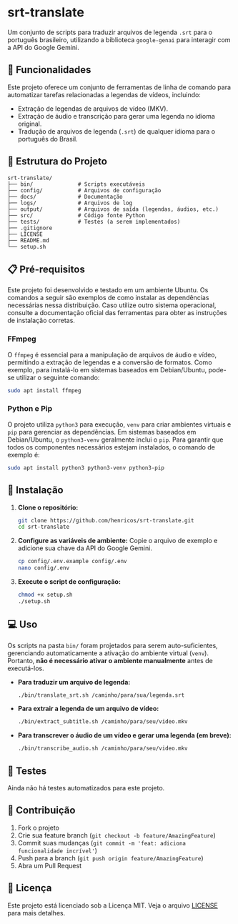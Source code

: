 # srt-translate

Um conjunto de scripts para traduzir arquivos de legenda `.srt` para o português brasileiro, utilizando a biblioteca `google-genai` para interagir com a API do Google Gemini.

## 🚀 Funcionalidades

Este projeto oferece um conjunto de ferramentas de linha de comando para automatizar tarefas relacionadas a legendas de vídeos, incluindo:

- Extração de legendas de arquivos de vídeo (MKV).
- Extração de áudio e transcrição para gerar uma legenda no idioma original.
- Tradução de arquivos de legenda (`.srt`) de qualquer idioma para o português do Brasil.

## 📁 Estrutura do Projeto

```
srt-translate/
├── bin/              # Scripts executáveis
├── config/           # Arquivos de configuração
├── docs/             # Documentação
├── logs/             # Arquivos de log
├── output/           # Arquivos de saída (legendas, áudios, etc.)
├── src/              # Código fonte Python
├── tests/            # Testes (a serem implementados)
├── .gitignore
├── LICENSE
├── README.md
└── setup.sh
```

## 📋 Pré-requisitos

Este projeto foi desenvolvido e testado em um ambiente Ubuntu. Os comandos a seguir são exemplos de como instalar as dependências necessárias nessa distribuição. Caso utilize outro sistema operacional, consulte a documentação oficial das ferramentas para obter as instruções de instalação corretas.

### FFmpeg

O `ffmpeg` é essencial para a manipulação de arquivos de áudio e vídeo, permitindo a extração de legendas e a conversão de formatos. Como exemplo, para instalá-lo em sistemas baseados em Debian/Ubuntu, pode-se utilizar o seguinte comando:

```bash
sudo apt install ffmpeg
```

### Python e Pip

O projeto utiliza `python3` para execução, `venv` para criar ambientes virtuais e `pip` para gerenciar as dependências. Em sistemas baseados em Debian/Ubuntu, o `python3-venv` geralmente inclui o `pip`. Para garantir que todos os componentes necessários estejam instalados, o comando de exemplo é:

```bash
sudo apt install python3 python3-venv python3-pip
```

## 🔧 Instalação

1.  **Clone o repositório:**
    ```bash
    git clone https://github.com/henricos/srt-translate.git
    cd srt-translate
    ```

2.  **Configure as variáveis de ambiente:**
    Copie o arquivo de exemplo e adicione sua chave da API do Google Gemini.
    ```bash
    cp config/.env.example config/.env
    nano config/.env
    ```

3.  **Execute o script de configuração:**
    ```bash
    chmod +x setup.sh
    ./setup.sh
    ```

## 💻 Uso

Os scripts na pasta `bin/` foram projetados para serem auto-suficientes, gerenciando automaticamente a ativação do ambiente virtual (`venv`). Portanto, **não é necessário ativar o ambiente manualmente** antes de executá-los.

-   **Para traduzir um arquivo de legenda:**
    ```bash
    ./bin/translate_srt.sh /caminho/para/sua/legenda.srt
    ```

-   **Para extrair a legenda de um arquivo de vídeo:**
    ```bash
    ./bin/extract_subtitle.sh /caminho/para/seu/video.mkv
    ```

-   **Para transcrever o áudio de um vídeo e gerar uma legenda (em breve):**
    ```bash
    ./bin/transcribe_audio.sh /caminho/para/seu/video.mkv
    ```

## 🧪 Testes

Ainda não há testes automatizados para este projeto.

## 🤝 Contribuição

1.  Fork o projeto
2.  Crie sua feature branch (`git checkout -b feature/AmazingFeature`)
3.  Commit suas mudanças (`git commit -m 'feat: adiciona funcionalidade incrível'`)
4.  Push para a branch (`git push origin feature/AmazingFeature`)
5.  Abra um Pull Request

## 📄 Licença

Este projeto está licenciado sob a Licença MIT. Veja o arquivo [LICENSE](LICENSE) para mais detalhes.

